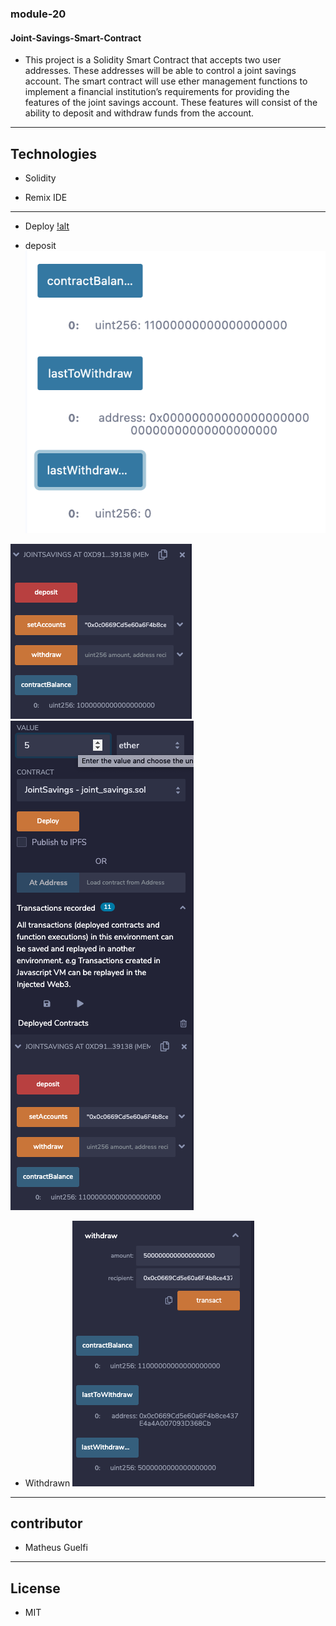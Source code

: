 ### module-20


#### Joint-Savings-Smart-Contract
- This project is a Solidity Smart Contract that accepts two user addresses. These addresses will be able to control a joint savings account. The smart contract will use ether management functions to implement a financial institution’s requirements for providing the features of the joint savings account. These features will consist of the ability to deposit and withdraw funds from the account.
--------------

## Technologies
 - Solidity

  - Remix IDE
---------------
- Deploy
[!alt](https://github.com/matheusguelfi/module-20/blob/main/Execution_results/deployed_contract.png)

- deposit
![Alt Text](https://github.com/matheusguelfi/module-20/blob/main/Execution_results/deposit_10_ether_verification.png)

![Alt Text](https://github.com/matheusguelfi/module-20/blob/main/Execution_results/first_deposit_result.png)
![Alt Text](https://github.com/matheusguelfi/module-20/blob/main/Execution_results/third_deposit_process.png)
- Withdrawn
![Alt Text](https://github.com/matheusguelfi/module-20/blob/main/Execution_results/withdrawal_one_result.png)

----
## contributor
- Matheus Guelfi

---- 
## License
- MIT
